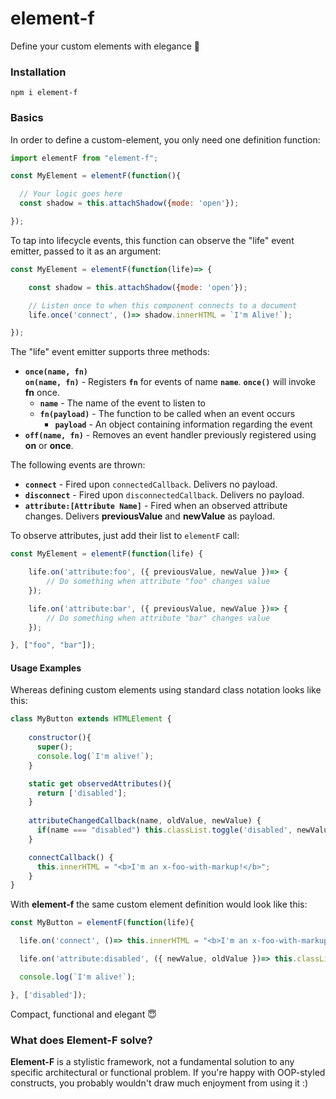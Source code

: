 # element-f
Define your custom elements with elegance 👒

### Installation

```
npm i element-f
```

### Basics
In order to define a custom-element, you only need one definition function:

```javascript
import elementF from "element-f";

const MyElement = elementF(function(){

  // Your logic goes here  
  const shadow = this.attachShadow({mode: 'open'});

});
```

To tap into lifecycle events, this function can observe the "life" event emitter, passed to it as an argument:
```javascript
const MyElement = elementF(function(life)=> {

    const shadow = this.attachShadow({mode: 'open'});

    // Listen once to when this component connects to a document 
    life.once('connect', ()=> shadow.innerHTML = `I'm Alive!`);

});
```

The "life" event emitter supports three methods:
  * **`once(name, fn)`<br/>`on(name, fn)`** - Registers **`fn`** for events of name **`name`**. **`once()`** will invoke **fn** once.
    * **`name`** - The name of the event to listen to
    * **`fn(payload)`** - The function to be called when  an event occurs
      * **`payload`** - An object containing information regarding the event
  * **`off(name, fn)`** - Removes an event handler previously registered using **on** or **once**.

The following events are thrown:
  * **`connect`** - Fired upon `connectedCallback`. Delivers no payload.
  * **`disconnect`** - Fired upon `disconnectedCallback`. Delivers no payload.
  * **`attribute:[Attribute Name]`** - Fired when an observed attribute changes. Delivers **previousValue** and **newValue** as payload.

To observe attributes, just add their list to `elementF` call:
```javascript
const MyElement = elementF(function(life) {

    life.on('attribute:foo', ({ previousValue, newValue })=> {
        // Do something when attribute "foo" changes value
    });

    life.on('attribute:bar', ({ previousValue, newValue })=> {
        // Do something when attribute "bar" changes value
    });

}, ["foo", "bar"]);
```

#### Usage Examples
Whereas defining custom elements using standard class notation looks like this:

```javascript
class MyButton extends HTMLElement {
    
    constructor(){
      super();
      console.log(`I'm alive!`);
    }

    static get observedAttributes(){
      return ['disabled'];
    }
    
    attributeChangedCallback(name, oldValue, newValue) {
      if(name === "disabled") this.classList.toggle('disabled', newValue);
    }

    connectCallback() {
      this.innerHTML = "<b>I'm an x-foo-with-markup!</b>";
    }
}
```

With **element-f** the same custom element definition would look like this:

```javascript
const MyButton = elementF(function(life){

  life.on('connect', ()=> this.innerHTML = "<b>I'm an x-foo-with-markup!</b>");

  life.on('attribute:disabled', ({ newValue, oldValue })=> this.classList.toggle('disabled', newValue));

  console.log(`I'm alive!`);

}, ['disabled']);
```

Compact, functional and elegant 😇

### What does Element-F solve?

**Element-F** is a stylistic framework, not a fundamental solution to any specific architectural or functional problem. If you're happy with OOP-styled constructs, you probably wouldn't draw much enjoyment from using it :)